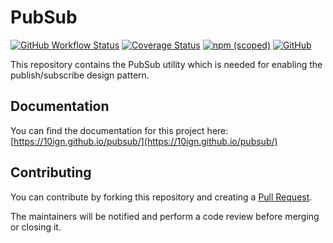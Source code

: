# PubSub

[![GitHub Workflow Status](https://img.shields.io/github/workflow/status/10ign/pubsub/Publish)](https://github.com/10ign/pubsub/actions/workflows/publish.yml)
[![Coverage Status](https://coveralls.io/repos/github/10ign/pubsub/badge.svg?branch=main)](https://coveralls.io/github/10ign/pubsub?branch=main)
[![npm (scoped)](https://img.shields.io/npm/v/@10ign/pubsub?logo=npm)](https://www.npmjs.com/package/@10ign/pubsub)
[![GitHub](https://img.shields.io/github/license/10ign/pubsub)](https://github.com/10ign/pubsub/blob/main/LICENSE)

This repository contains the PubSub utility which is needed for enabling the
publish/subscribe design pattern.

## Documentation

You can find the documentation for this project here:
[https://10ign.github.io/pubsub/](https://10ign.github.io/pubsub/)

## Contributing

You can contribute by forking this repository and creating a
[Pull Request](https://github.com/10ign/pubsub/pulls).

The maintainers will be notified and perform a code review before merging or
closing it.
